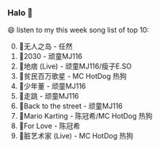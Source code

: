 

### Halo 👋

😄 listen to my this week song list of top 10:

0. 🌈无人之岛 - 任然
1. 🌈2030 - 顽童MJ116
2. 🌈地痞 (Live) - 顽童MJ116/瘦子E.SO
3. 🌈贫民百万歌星 - MC HotDog 热狗
4. 🌈少年董 - 顽童MJ116
5. 🌈走跳 - 顽童MJ116
6. 🌈Back to the street - 顽童MJ116
7. 🌈Mario Karting - 陈冠希/MC HotDog 热狗
8. 🌈For Love - 陈冠希
9. 🌈脏艺术家 (Live) - MC HotDog 热狗


